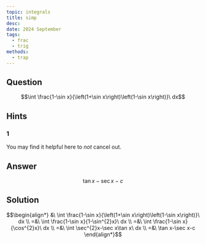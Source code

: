 ```yaml
---
topic: integrals
title: simp
desc: 
date: 2024 September
tags:
  - frac
  - trig
methods:
  - trap
---
```



## Question
```math
\int \frac{1-\sin x}{\left(1+\sin x\right)\left(1-\sin x\right)}\ dx
```


## Hints

### 1
You may find it helpful here to *not* cancel out.


## Answer
```math
\tan x-\sec x-c
```


## Solution

```math
\begin{align*}
  &\ \int \frac{1-\sin x}{\left(1+\sin x\right)\left(1-\sin x\right)}\ dx
  \\ =&\ \int \frac{1-\sin x}{1-\sin^{2}x}\ dx
  \\ =&\ \int \frac{1-\sin x}{\cos^{2}x}\ dx
  \\ =&\ \int \sec^{2}x-\sec x\tan x\ dx
  \\ =&\ \tan x-\sec x-c
\end{align*}
```

